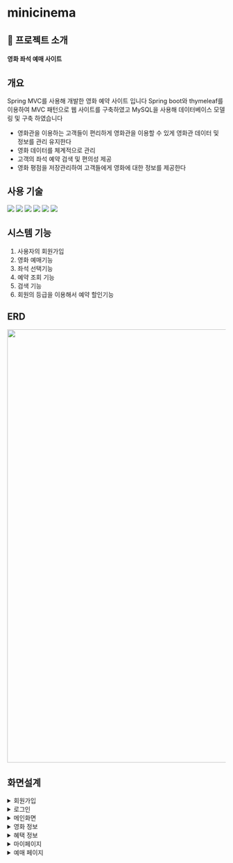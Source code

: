 # minicinema

## 📢 프로젝트 소개

#### 영화 좌석 예매 사이트

## 개요
Spring MVC를 사용해 개발한 영화 예약 사이트 입니다 Spring boot와 thymeleaf를 이용하여 MVC 패턴으로 웹 사이트를 구축하였고 MySQL을 사용해 데이터베이스 모델링 및 구축 하였습니다
- 영화관을 이용하는 고객들이 편리하게 영화관을 이용할 수 있게 영화관 데이터 및 정보를 관리 유지한다
- 영화 데이터를 체계적으로 관리
- 고객의 좌석 예약 검색 및 편의성 제공
- 영화 평점을 저장관리하여 고객들에게 영화에 대한 정보를 제공한다

## 사용 기술
<div>
<img src="https://img.shields.io/badge/spring-6DB33F?style=for-the-badge&logo=spring&logoColor=black">
<img src="https://img.shields.io/badge/spring boot-6DB33F?style=for-the-badge&logo=springboot&logoColor=black">
<img src="https://img.shields.io/badge/spring data jpa-6DB33F?style=for-the-badge">
<img src="https://img.shields.io/badge/jpa-b0a271?style=for-the-badge">
<img src="https://img.shields.io/badge/mysql-1777c0?style=for-the-badge&logo=mysql&logoColor=black">
<img src="https://img.shields.io/badge/thymeleaf-005F0F?style=for-the-badge&logo=thymeleaf&logoColor=white">
</div>

## 시스템 기능
  1. 사용자의 회원가입
  2. 영화 예매기능
  3. 좌석 선택기능
  4. 예약 조회 기능
  5. 검색 기능
  6. 회원의 등급을 이용해서 예약 할인기능
 
## ERD

<img width="1000" src="https://github.com/user-attachments/assets/33a7bbf8-3fef-4a0a-8f33-02159e7fae5c"/>

## 화면설계

<details>
  <summary>회원가입</summary>

  <br>
  <img width="1440" alt="회원가입 페이지" src="https://github.com/user-attachments/assets/3425b1d4-f72b-4c97-b73c-53fc582fbc93"/>


  <hr>

  * 회원가입 페이지
  * 사용자 정보를 입력받아 데이터베이스에 저장


</details>

<details>
  <summary>로그인</summary>

  <br>
  <img width="1440" alt="회원가입 페이지" src="https://github.com/user-attachments/assets/e89e865a-5f44-44b3-ab1c-0625da4394b3"/>


  <hr>

  * 로그인 페이지
  * 데이터베이스의 회원정보 조회, 비교 후 세션방식으로 로그인


</details>

<details>
  <summary>메인화면</summary>

  <br>
  <img width="1440" alt="메인화면" src="https://github.com/user-attachments/assets/21ec9062-60e2-40c1-b853-938627dc2bc2">

  <hr>

  * 메인페이지
  * 최신 영화, 인기 영화 리스트


</details>

<details>
  <summary>영화 정보</summary>

  <br>
  - 영화 상세 페이지
  <img width="1440" alt="영화 상세페이지" src="https://github.com/user-attachments/assets/d39b85a3-4b3d-4043-8ca2-acd22d6667fe">
  - 장르별 영화 페이지
  <img width="1440" alt="장르별 영화페이지" src="https://github.com/user-attachments/assets/a7fd40c6-6ee3-4536-9b18-a682844bfbf0">

  <hr>

  * 영화 정보 페이지
  * 장르별 영화 조회
  * 영화 평점정보, 줄거리, 장르, 개봉일 정보 표기


</details>

<details>
  <summary>혜택 정보</summary>

  <br>
  <img width="1440" alt="혜택 정보 페이지" src="https://github.com/user-attachments/assets/d3fab2ff-44d2-4215-b160-8a389c0dd96b">

  <hr>

  * 멤버쉽 혜택 페이지
  * 등급별 혜택 정보 표기

</details>
<details>
  <summary>마이페이지</summary>

  <br>
  - 결제 내역 페이지
  <img width="1440" alt="결제내역" src="https://github.com/user-attachments/assets/c331773b-9e0e-45d5-928a-9aaaca02b0f4">
  - 회원 정보 조회,변경 페이지
  <img width="1440" alt="프로필" src="https://github.com/user-attachments/assets/49c303e3-b0e6-4d05-ba47-c28d3411a27f">
  - 회원 멤버쉽 정보
  <img width="1440" alt="멤버쉽" src="https://github.com/user-attachments/assets/f2497913-7527-4296-9468-2ac502315f79">


  <hr>

  * 회원이 예매한 영화 정보
  * 회원 정보 표기와 회원 정보 수정
  * 회원 멤버쉽 정보 표기

</details>

<details>
  <summary>예매 페이지</summary>

  <br>
  - 영화 선택 및 시간, 상영관 선택 페이지
  <img width="1438" alt="영화선택및 시간 선택 페이지" src="https://github.com/user-attachments/assets/5c02bfa7-cd75-4ac5-8c56-e50daac1eb7f">
  - 좌석 선택 페이지
  <img width="1440" alt="좌석 선택 페이지" src="https://github.com/user-attachments/assets/8bb872f3-c2e7-403e-a0e3-4826becf2f12">
  - 결제 페이지
  <img width="1439" alt="결제페이지" src="https://github.com/user-attachments/assets/127e3c26-24f4-4d73-b8be-ea00bc31de0f">


  <hr>

  * 예매 가능 영화와 영화 상영시간, 상영관 선택 
  * 좌석 예매 이미 예매되어있는 좌석은 선택할 수 없음
  * 영화 예약 결제, 회원 멤버쉽에 따라 할인율 적용

</details>

